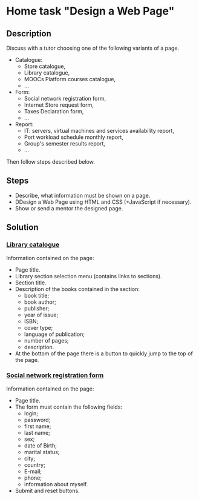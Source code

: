 # Home task "Design a Web Page"
## Description
Discuss with a tutor choosing one of the following variants of a page.
* Catalogue:
    - Store catalogue,
    - Library catalogue,
    - MOOCs Platform courses catalogue,
    - ...
* Form:
    - Social network registration form,
    - Internet Store request form,
    - Taxes Declaration form,
    - ...
* Report:
    - IT: servers, virtual machines and services availability report,
    - Port workload schedule monthly report,
    - Group's semester results report,
    - ...

Then follow steps described below.

## Steps
* Describe, what information must be shown on a page.
* DDesign a Web Page using HTML and CSS (+JavaScript if necessary).
* Show or send a mentor the designed page.
## Solution
### [Library catalogue](https://gracious-minsky-878dc3.netlify.app/)
Information contained on the page:
* Page title.
* Library section selection menu (contains links to sections).
* Section title.
* Description of the books contained in the section:
    - book title;
    - book author;
    - publisher;
    - year of issue;
    - ISBN;
    - cover type;
    - language of publication;
    - number of pages;
    - description.
* At the bottom of the page there is a button to quickly jump to the top of the page.
### [Social network registration form](https://ecstatic-lovelace-c0c125.netlify.app/)
Information contained on the page:
* Page title.
* The form must contain the following fields:
    - login;
    - password;
    - first name;
    - last name;
    - sex;
    - date of Birth;
    - marital status;
    - city;
    - country;
    - E-mail;
    - phone;
    - information about myself.
* Submit and reset buttons.
